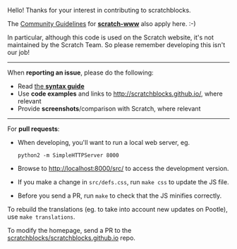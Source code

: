 Hello!
Thanks for your interest in contributing to scratchblocks.

The [Community Guidelines](https://github.com/LLK/scratch-www/wiki/Community-Guidelines) for **[scratch-www](https://github.com/LLK/scratch-www)** also apply here. :-)

In particular, although this code is used on the Scratch website, it's not maintained by the Scratch Team. So please remember developing this isn't our job!

---

When **reporting an issue**, please do the following:

* Read [the **syntax guide**](http://wiki.scratch.mit.edu/wiki/Block_Plugin/Syntax)
* Use **code examples** and links to <http://scratchblocks.github.io/>, where relevant
* Provide **screenshots**/comparison with Scratch, where relevant

---

For **pull requests**:

* When developing, you'll want to run a local web server, eg.

    ```
    python2 -m SimpleHTTPServer 8000
    ```

* Browse to <http://localhost:8000/src/> to access the development version.

* If you make a change in `src/defs.css`, run `make css` to update the JS file.

* Before you send a PR, run `make` to check that the JS minifies correctly.

To rebuild the translations (eg. to take into account new updates on Pootle), use `make translations`.

To modify the homepage, send a PR to the [scratchblocks/scratchblocks.github.io](//github.com/scratchblocks/scratchblocks.github.io) repo.
